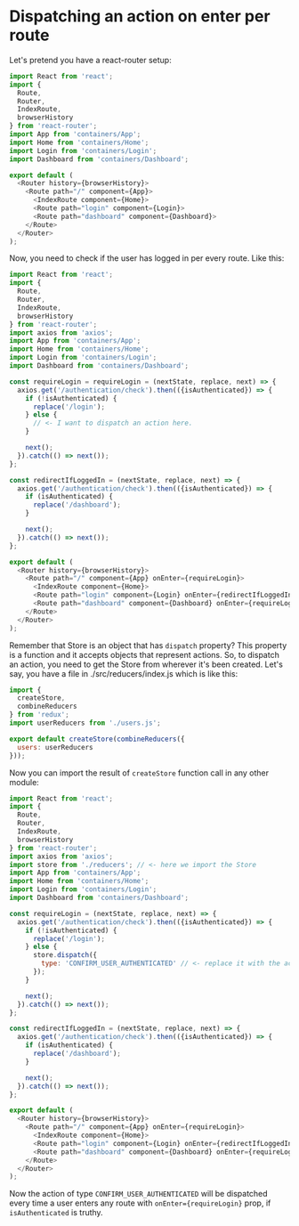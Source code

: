 # Dispatching an action on enter per route

Let's pretend you have a react-router setup:

```javascript
import React from 'react';
import {
  Route,
  Router,
  IndexRoute,
  browserHistory
} from 'react-router';
import App from 'containers/App';
import Home from 'containers/Home';
import Login from 'containers/Login';
import Dashboard from 'containers/Dashboard';

export default (
  <Router history={browserHistory}>
    <Route path="/" component={App}>
      <IndexRoute component={Home}>
      <Route path="login" component={Login}>
      <Route path="dashboard" component={Dashboard}>
    </Route>
  </Router>
);
```

Now, you need to check if the user has logged in per every route. Like this:

```javascript
import React from 'react';
import {
  Route,
  Router,
  IndexRoute,
  browserHistory
} from 'react-router';
import axios from 'axios';
import App from 'containers/App';
import Home from 'containers/Home';
import Login from 'containers/Login';
import Dashboard from 'containers/Dashboard';

const requireLogin = requireLogin = (nextState, replace, next) => {
  axios.get('/authentication/check').then(({isAuthenticated}) => {
    if (!isAuthenticated) {
      replace('/login');
    } else {
      // <- I want to dispatch an action here.
    }

    next();
  }).catch(() => next());
};

const redirectIfLoggedIn = (nextState, replace, next) => {
  axios.get('/authentication/check').then(({isAuthenticated}) => {
    if (isAuthenticated) {
      replace('/dashboard');
    }

    next();
  }).catch(() => next());
};

export default (
  <Router history={browserHistory}>
    <Route path="/" component={App} onEnter={requireLogin}>
      <IndexRoute component={Home}>
      <Route path="login" component={Login} onEnter={redirectIfLoggedIn}>
      <Route path="dashboard" component={Dashboard} onEnter={requireLogin}>
    </Route>
  </Router>
);
```

Remember that Store is an object that has `dispatch` property? This property is a function and it accepts objects that represent actions. So, to dispatch an action, you need to get the Store from wherever it's been created. Let's say, you have a file in ./src/reducers/index.js which is like this:

```javascript
import {
  createStore,
  combineReducers
} from 'redux';
import userReducers from './users.js';

export default createStore(combineReducers({
  users: userReducers
}));
```

Now you can import the result of `createStore` function call in any other module:

```javascript
import React from 'react';
import {
  Route,
  Router,
  IndexRoute,
  browserHistory
} from 'react-router';
import axios from 'axios';
import store from './reducers'; // <- here we import the Store
import App from 'containers/App';
import Home from 'containers/Home';
import Login from 'containers/Login';
import Dashboard from 'containers/Dashboard';

const requireLogin = (nextState, replace, next) => {
  axios.get('/authentication/check').then(({isAuthenticated}) => {
    if (!isAuthenticated) {
      replace('/login');
    } else {
      store.dispatch({
        type: 'CONFIRM_USER_AUTHENTICATED' // <- replace it with the action you need
      });
    }

    next();
  }).catch(() => next());
};

const redirectIfLoggedIn = (nextState, replace, next) => {
  axios.get('/authentication/check').then(({isAuthenticated}) => {
    if (isAuthenticated) {
      replace('/dashboard');
    }

    next();
  }).catch(() => next());
};

export default (
  <Router history={browserHistory}>
    <Route path="/" component={App} onEnter={requireLogin}>
      <IndexRoute component={Home}>
      <Route path="login" component={Login} onEnter={redirectIfLoggedIn}>
      <Route path="dashboard" component={Dashboard} onEnter={requireLogin}>
    </Route>
  </Router>
);
```

Now the action of type `CONFIRM_USER_AUTHENTICATED` will be dispatched every time a user enters any route with `onEnter={requireLogin}` prop, if `isAuthenticated` is truthy.
